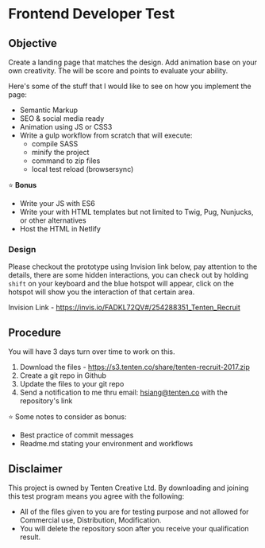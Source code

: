 # Frontend Developer Test

## Objective
Create a landing page that matches the design. Add animation base on your own creativity. The will be score and points to evaluate your ability.

Here's some of the stuff that I would like to see on how you implement the page:
- Semantic Markup
- SEO & social media ready
- Animation using JS or CSS3
- Write a gulp workflow from scratch that will execute:
    - compile SASS
    - minify the project
    - command to zip files
    - local test reload (browsersync)

⭐️ **Bonus**
- Write your JS with ES6
- Write your with HTML templates but not limited to Twig, Pug, Nunjucks, or other alternatives
- Host the HTML in Netlify

### Design
Please checkout the prototype using Invision link below, pay attention to the details, there are some hidden interactions, you can check out by holding `shift` on your keyboard and the blue hotspot will appear, click on the hotspot will show you the interaction of that certain area.

Invision Link - https://invis.io/FADKL72QV#/254288351_Tenten_Recruit

## Procedure
You will have 3 days turn over time to work on this. 

1. Download the files - https://s3.tenten.co/share/tenten-recruit-2017.zip
2. Create a git repo in Github
3. Update the files to your git repo
4. Send a notification to me thru email: hsiang@tenten.co with the repository's link

⭐️ Some notes to consider as bonus:
- Best practice of commit messages
- Readme.md stating your environment and workflows

## Disclaimer
This project is owned by Tenten Creative Ltd. By downloading and joining this test program means you agree with the following:

- All of the files given to you are for testing purpose and not allowed for Commercial use, Distribution, Modification. 
- You will delete the repository soon after you receive your qualification result.
